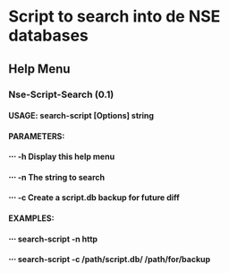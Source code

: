 # Script to search into de NSE databases

## Help Menu

### Nse-Script-Search (0.1)
#### USAGE: search-script [Options] string
#### PARAMETERS:
#### ⋅⋅⋅ -h  Display this help menu
#### ⋅⋅⋅ -n  The string to search
#### ⋅⋅⋅ -c  Create a script.db backup for future diff <default name scriptbkp.db>
#### EXAMPLES:
#### ⋅⋅⋅ search-script -n http
#### ⋅⋅⋅ search-script -c /path/script.db/ /path/for/backup